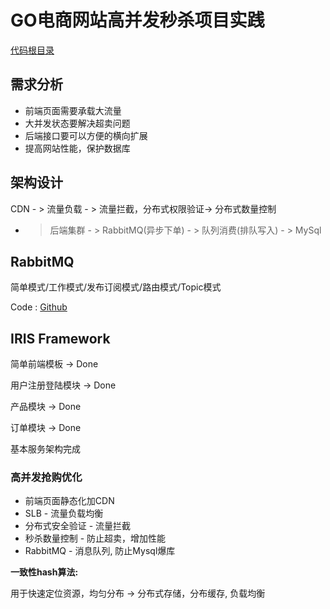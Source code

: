 # GO电商网站高并发秒杀项目实践



[代码根目录](https://github.com/Bensonluo/go-flash-sale)

## 需求分析

- 前端页面需要承载大流量
- 大并发状态要解决超卖问题
- 后端接口要可以方便的横向扩展
- 提高网站性能，保护数据库



## 架构设计

CDN - > 流量负载 - > 流量拦截，分布式权限验证-> 分布式数量控制 

- > 后端集群 - > RabbitMQ(异步下单) - > 队列消费(排队写入) - > MySql



## RabbitMQ

简单模式/工作模式/发布订阅模式/路由模式/Topic模式

Code :  [Github](https://github.com/Bensonluo/go-flash-sale/tree/main/simple-rabbitmq)



## IRIS Framework

简单前端模板 -> Done

用户注册登陆模块 -> Done

产品模块 -> Done

订单模块 -> Done

基本服务架构完成



### 高并发抢购优化

- 前端页面静态化加CDN
- SLB - 流量负载均衡
- 分布式安全验证 - 流量拦截
- 秒杀数量控制 - 防止超卖，增加性能
- RabbitMQ - 消息队列, 防止Mysql爆库



**一致性hash算法:** 

用于快速定位资源，均匀分布 -> 分布式存储，分布缓存, 负载均衡



